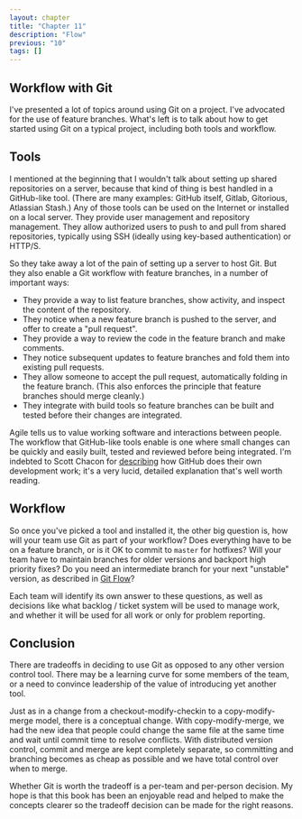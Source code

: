 ```yaml
---
layout: chapter
title: "Chapter 11"
description: "Flow"
previous: "10"
tags: []
---
```


Workflow with Git
-----------------

I've presented a lot of topics around using Git on a project. I've advocated for
the use of feature branches. What's left is to talk about how to get started
using Git on a typical project, including both tools and workflow.

Tools
-----

I mentioned at the beginning that I wouldn't talk about setting up shared
repositories on a server, because that kind of thing is best handled in a 
GitHub-like tool. (There are many examples: GitHub itself, Gitlab, Gitorious,
Atlassian Stash.) Any of those tools can be used on the Internet or installed
on a local server. They provide user management and repository management. They
allow authorized users to push to and pull from shared repositories, typically
using SSH (ideally using key-based authentication) or HTTP/S.

So they take away a lot of the pain of setting up a server to host Git. But
they also enable a Git workflow with feature branches, in a number of 
important ways:

* They provide a way to list feature branches, show activity, and inspect the
  content of the repository.
* They notice when a new feature branch is pushed to the server, and offer
  to create a "pull request".
* They provide a way to review the code in the feature branch and make comments.
* They notice subsequent updates to feature branches and fold them into existing
  pull requests.
* They allow someone to accept the pull request, automatically folding in the
  feature branch. (This also enforces the principle that feature branches should
  merge cleanly.)
* They integrate with build tools so feature branches can be built and tested
  before their changes are integrated.

Agile tells us to value working software and interactions between people. The
workflow that GitHub-like tools enable is one where small changes can be quickly
and easily built, tested and reviewed before being integrated. I'm indebted to
Scott Chacon for [describing][ghflow] how GitHub does their own development work;
it's a very lucid, detailed explanation that's well worth reading.

[ghflow]:http://scottchacon.com/2011/08/31/github-flow.html

Workflow
--------

So once you've picked a tool and installed it, the other big question is, how
will your team use Git as part of your workflow? Does everything have to be
on a feature branch, or is it OK to commit to `master` for hotfixes? Will your
team have to maintain branches for older versions and backport high priority
fixes? Do you need an intermediate branch for your next "unstable" version,
as described in [Git Flow][gitflow]?

[gitflow]:http://nvie.com/posts/a-successful-git-branching-model/

Each team will identify its own answer to these questions, as well as decisions
like what backlog / ticket system will be used to manage work, and whether it
will be used for all work or only for problem reporting.

Conclusion
----------

There are tradeoffs in deciding to use Git as opposed to any other version control
tool. There may be a learning curve for some members of the team, or a need to
convince leadership of the value of introducing yet another tool. 

Just as in a change from a checkout-modify-checkin to a copy-modify-merge model,
there is a conceptual change. With copy-modify-merge, we had the new idea that
people could change the same file at the same time and wait until commit time
to resolve conflicts. With distributed version control, commit and merge are kept
completely separate, so committing and branching becomes as cheap as possible
and we have total control over when to merge.

Whether Git is worth the tradeoff is a per-team and per-person decision. My hope
is that this book has been an enjoyable read and helped to make the concepts
clearer so the tradeoff decision can be made for the right reasons.

